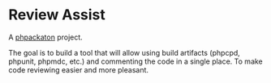Review Assist
================

A [phpackaton](http://phpers.github.io/phpackaton/) project.

The goal is to build a tool that will allow using build artifacts (phpcpd, phpunit, phpmdc, etc.) and commenting the code in a single place. To make code reviewing easier and more pleasant.
